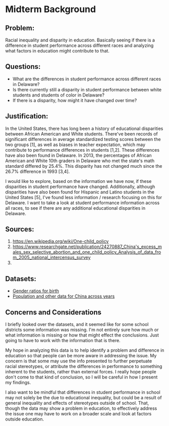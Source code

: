 
# Midterm Background

## Problem: 

Racial inequality and disparity in education. Basically seeing if there is a difference in student performance across different races and analyzing what factors in education might contribute to that. 

## Questions:

- What are the differences in student performance across different races in Delaware?
- Is there currently still a disparity in student performance between white students and students of color in Delaware? 
- If there is a disparity, how might it have changed over time?

## Justification:

In the United States, there has long been a history of educational disparities between African American and White students. There've been records of significant differences in average standardized testing scores between the two groups [1], as well as biases in teacher expectation, which may contribute to performance differences in students [1,2]. These differences have also been found in Delaware. In 2013, the percentages of African American and White 10th graders in Delaware who met the state's math standard differed by 25.4%. This disparity has not changed much since the 26.7% difference in 1993 [3,4]. 

I would like to explore, based on the information we have now, if these disparities in student performance have changed. Additionally, although disparities have also been found for Hispanic and Latino students in the United States [5], I've found less information / research focusing on this for Delaware. I want to take a look at student performance information across all races, to see if there are any additional educational disparities in Delaware. 

## Sources:

1. https://en.wikipedia.org/wiki/One-child_policy
2. https://www.researchgate.net/publication/24270887_China's_excess_males_sex_selective_abortion_and_one_child_policy_Analysis_of_data_from_2005_national_intercensus_survey
3.


## Datasets:

- [Gender ratios for birth](https://ourworldindata.org/gender-ratio)
- [Population and other data for China across years](https://data.worldbank.org/country/china?view=chart)

## Concerns and Considerations

I briefly looked over the datasets, and it seemed like for some school districts some information was missing. I'm not entirely sure how much or what information is missing or how that might effect the conclusions. Just going to have to work with the information that is there. 

My hope in analyzing this data is to help identify a problem and difference in education so that people can be more aware in addressing the issue. My concern is that some may use the info presented to further perpetuate racial stereotypes, or attribute the differences in performance to something inherent to the students, rather than external forces. I really hope people don't come to that kind of conclusion, so I will be careful in how I present my findings. 

I also want to be mindful that differences in student performance in school may not solely be the due to educational inequality, but could be a result of general inequality and effects of stereotypes outside of school. That, though the data may show a problem in education, to effectively address the issue one may have to work on a broader scale and look at factors outside education. 
